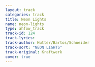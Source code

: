 ```yaml
---
layout: track
categories: track
title: Neon Lights
name: neon-lights
type: ahfow_track
track-id: 124
track-lyrics: 
track-author: Hutter/Bartos/Schneider
track-sort: "NEON LIGHTS"
track-original: Kraftwerk
cover: true
---
```


